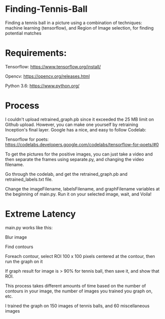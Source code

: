 # Finding-Tennis-Ball
Finding a tennis ball in a picture using a combination of techniques: machine learning (tensorflow), and Region of Image selection, for finding potential matches

# Requirements:

Tensorflow: https://www.tensorflow.org/install/

Opencv: https://opencv.org/releases.html

Python 3.6: https://www.python.org/

# Process

I couldn't upload retrained_graph.pb since it exceeded the 25 MB limit on Github upload. 
However, you can make one yourself by retraining Inception's final layer. Google has a nice, and easy to follow Codelab:

Tensorflow for poets: https://codelabs.developers.google.com/codelabs/tensorflow-for-poets/#0

To get the pictures for the positive images, you can just take a video and then separate the frames using separate.py, and changing the video filename.

Go through the codelab, and get the retrained_graph.pb and retrained_labels.txt file.

Change the imageFilename, labelsFilename, and graphFilename variables at the beginning of main.py.
Run it on your selected image, wait, and Voila!

# Extreme Latency

main.py works like this:

Blur image

Find contours

Foreach contour, select ROI 100 x 100 pixels centered at the contour, then run the graph on it

If graph result for image is > 90% for tennis ball, then save it, and show that ROI.

This process takes different amounts of time based on the number of contours in your image, the number of images you trained you graph on, etc.

I trained the graph on 150 images of tennis balls, and 60 miscellaneous images

